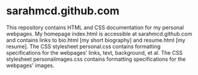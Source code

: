 sarahmcd.github.com
===================
This repository contains HTML and CSS documentation for my personal webpages.
My homepage index.html is accessible at sarahmcd.github.com and contains links
to bio.html [my short biography] and resume.html [my resume].
The CSS stylesheet personal.css contains formatting specifications for the webpages'
links, text, background, et al. The CSS stylesheet personalimages.css contains
formatting specifications for the webpages' images.
